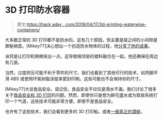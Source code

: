 # 3D 打印防水容器

> 原文:[https://hack aday . com/2018/04/17/3d-printing-waterwise-containers/](https://hackaday.com/2018/04/17/3d-printing-watertight-containers/)

大多数正常的 3D 打印都不是防水的。这有几个原因，但主要是层之间的小间隙是罪魁祸首。[Mikey77]决心想出一个创造防水物体的过程，他[分享了他的成果](http://www.instructables.com/id/3D-Printing-Make-Water-Tight-and-Air-Tight-Contain/)。

诀窍是让打印机稍微突出一点。这导致相邻层的塑料融合在一起。他还确保在周边有几层。

当然，过度挤压可能不利于零件的尺寸。我们也看到了其他可行的技术，如丙酮平滑 ABS 或使用环氧树脂涂层来密封印刷。这些可能也不会保持你的尺寸。

[Mikey77]大谈食品安全。请记住，食品安全不仅仅是滴水不漏。我们讨论了很多关于[食品安全和 3D 打印](https://hackaday.com/2017/10/17/3d-prints-and-food/)的问题。然而，即使你只是想为鲜花盛水或为取放系统打印一个气道，这些技术可能非常方便，即使不是食品安全。

也许有了这些技术，我们会看到更多的 3D 打印船。或者[一艘真正的潜艇](https://hackaday.com/2018/02/23/3d-printing-brings-a-childs-imagination-to-life/)。